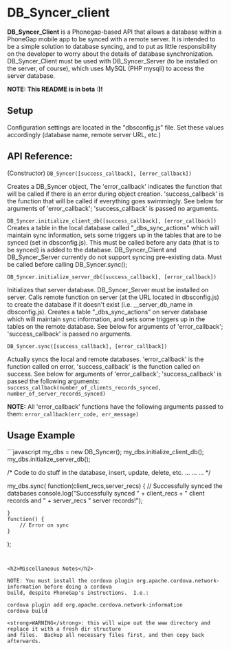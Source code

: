 <h1> DB_Syncer_client </h1>

<strong>DB_Syncer_Client</strong> is a Phonegap-based API that allows a database within a PhoneGap mobile app to be synced with a remote server.  It is intended to be a simple solution to database syncing, and to put as little responsibility on the developer to worry about the details of database synchronization.  DB_Syncer_Client must be used with DB_Syncer_Server (to be installed on the server, of course), which uses MySQL (PHP mysqli) to access the server database. 

<strong>NOTE: This README is in beta :)!</strong>

<h2>Setup</h2>

Configuration settings are located in the "dbsconfig.js" file.  Set these values accordingly (database name, remote server URL, etc.)

<h2>API Reference:</h2>


(Constructor) 
`DB_Syncer([success_callback], [error_callback])`

Creates a DB_Syncer object,  The 'error_callback' indicates the function that will be called if there is an error during object creation. 'success_callback' is the function that will be called if everything goes swimmingly. See below for arguments of 'error_callback'; 'success_callback' is passed no arguments.

`DB_Syncer.initialize_client_db([success_callback], [error_callback])`
Creates a table in the local database called "_dbs_sync_actions" which will maintain sync information, sets some triggers up in the tables that are to be synced (set in dbsconfig.js). This must be called before any data (that is to be synced) is added to the database.  DB_Syncer_Client and DB_Syncer_Server currently do not support syncing pre-existing data. Must be called before calling DB_Syncer.sync();


`DB_Syncer.initialize_server_db([success_callback], [error_callback])`

Initializes that server database. DB_Syncer_Server must be installed on server. Calls remote function on server (at the URL located in dbsconfig.js) to create the database if it doesn't exist (i.e. __server_db_name in dbsconfig.js). Creates a table "_dbs_sync_actions" on server database which will maintain sync information, and sets some triggers up in the tables on the remote database. See below for arguments of 'error_callback'; 'success_callback' is passed no arguments.

`DB_Syncer.sync([success_callback], [error_callback])`

Actually syncs the local and remote databases. 'error_callback' is the function called on error, 'success_callback' is the function called on success. See below for arguments of 'error_callback'; 'success_callback' is passed the following arguments:
`success_callback(number_of_clients_records_synced, number_of_server_records_synced)`

<strong>NOTE:</strong>
All 'error_callback' functions have the following arguments passed to them:
`error_callback(err_code, err_message)`


<h2>Usage Example</h2>
```javascript
my_dbs = new DB_Syncer();
my_dbs.initialize_client_db();
my_dbs.initialize_server_db();

/* Code to do stuff in the database, insert, update, delete, etc. 
...
...
...
*/

my_dbs.sync(
    function(client_recs,server_recs) {
        // Successfully synced the databases
        console.log("Successfully synced " + client_recs + 
                    " client records and " + server_recs " server records!");

    }
    function() {
        // Error on sync
    }
    
);
```


<h2>Miscellaneous Notes</h2> 

NOTE: You must install the cordova plugin org.apache.cordova.network-information before doing a cordova
build, despite PhoneGap's instructions.  I.e.:

cordova plugin add org.apache.cordova.network-information
cordova build 

<strong>WARNING</strong>: this will wipe out the www directory and replace it with a fresh dir structure
and files.  Backup all necessary files first, and then copy back afterwards.
